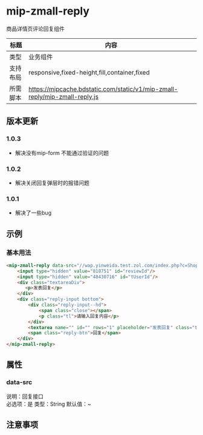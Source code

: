# mip-zmall-reply

商品详情页评论回复组件

标题|内容
----|----
类型|业务组件
支持布局|responsive,fixed-height,fill,container,fixed
所需脚本|https://mipcache.bdstatic.com/static/v1/mip-zmall-reply/mip-zmall-reply.js

## 版本更新

### 1.0.3

- 解决没有mip-form 不能通过验证的问题

### 1.0.2

- 解决关闭回复弹层时的报错问题

### 1.0.1

- 解决了一些bug

## 示例

### 基本用法
```html
<mip-zmall-reply data-src="//wap.yinweida.test.zol.com/index.php?c=Shop_Ajax_Mip_MipReview&a=ReviewRely">
    <input type="hidden" value="818751" id="reviewId"/>
    <input type="hidden" value="48430716" id="tUserId"/>
    <div class="textareaDiv">
       <p>发表回复</p>
    </div>
    <div class="reply-input bottom">
        <div class="reply-input--hd">
            <span class="close"></span>
            <p class="tl">请输入回复内容</p>
        </div>
        <textarea name="" id="" rows="1" placeholder="发表回复" class="textarea"></textarea>
        <span class="reply-btn">回复</span>
    </div>
</mip-zmall-reply>
```

## 属性

### data-src

说明：回复接口      
必选项：是
类型：String
默认值：~

## 注意事项
